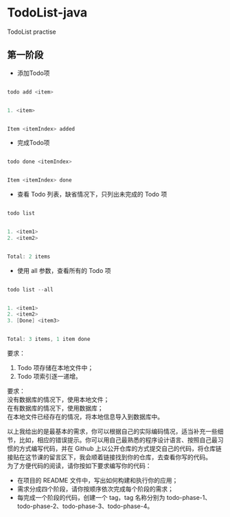 # TodoList-java
TodoList practise
## 第一阶段
+ 添加Todo项
```java

todo add <item>


1. <item>


Item <itemIndex> added
```

+ 完成Todo项
```java

todo done <itemIndex>


Item <itemIndex> done
```

+ 查看 Todo 列表，缺省情况下，只列出未完成的 Todo 项
```java

todo list


1. <item1>
2. <item2>


Total: 2 items
```

+ 使用 all 参数，查看所有的 Todo 项
```java

todo list --all


1. <item1>
2. <item2>
3. [Done] <item3>


Total: 3 items, 1 item done
```

要求：
1. Todo 项存储在本地文件中；
2. Todo 项索引逐一递增。

要求：    
没有数据库的情况下，使用本地文件；    
在有数据库的情况下，使用数据库；    
在本地文件已经存在的情况，将本地信息导入到数据库中。    

以上我给出的是最基本的需求，你可以根据自己的实际编码情况，适当补充一些细节，比如，相应的错误提示。你可以用自己最熟悉的程序设计语言、按照自己最习惯的方式编写代码，并在 Github 上以公开仓库的方式提交自己的代码，将仓库链接贴在这节课的留言区下，我会顺着链接找到你的仓库，去查看你写的代码。        
为了方便代码的阅读，请你按如下要求编写你的代码：    
+ 在项目的 README 文件中，写出如何构建和执行你的应用；    
+ 需求分成四个阶段，请你按顺序依次完成每个阶段的需求；    
+ 每完成一个阶段的代码，创建一个 tag，tag 名称分别为 todo-phase-1、todo-phase-2、todo-phase-3、todo-phase-4。   
